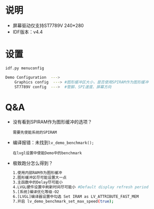 # 说明
  * 屏幕驱动仅支持ST7789V 240*280  
  * IDF版本：v4.4

# 设置

```bash
idf.py menuconfig

Demo Configuration  --->
    Graphics config  ---> #图形缓冲区大小，是否使用SPIRAM作为图形缓冲
    ST7789V config  --->  #管脚、SPI速度、屏幕方向
```

# Q&A
* 没有看到SPIRAM作为图形缓冲的选项？
  ```
  需要先使能系统的SPIRAM
  ```

* 编译报错：未找到`lv_demo_benchmark();`
  ```
  在lvgl设置中使能Demo中的benchmark
  ```

* 极致跑分怎么得到？
  ```bash
  1.使用内部RAM作为图形缓冲
  2.图形缓冲区尽可能设置大一点
  3.主函数中的Delay尽可能小
  4.LVGL硬件设置中刷新时间尽可能小 #Default display refresh period
  5.[系统]编译优化等级-O2
  6.[LVGL]编译器设置中勾选 Set IRAM as LV_ATTRIBUTE_FAST_MEM
  7.开启 lv_demo_benchmark_set_max_speed(true);
  ```